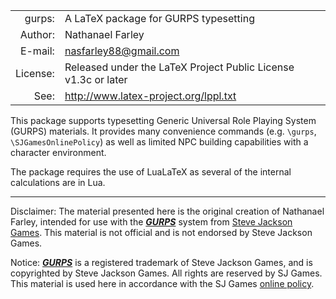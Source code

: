 |        |                                                                 |
|-------:|------------------------------------------------------------------
|  gurps:| A LaTeX package for GURPS typesetting                           |
| Author:| Nathanael Farley                                                |
| E-mail:| nasfarley88@gmail.com                                           |
|License:| Released under the LaTeX Project Public License v1.3c or later  |
|    See:| http://www.latex-project.org/lppl.txt                           |

This package supports typesetting Generic Universal Role Playing System (GURPS) materials. It provides many convenience commands (e.g. `\gurps`, `\SJGamesOnlinePolicy`) as well as limited NPC building capabilities with a character environment.

The package requires the use of LuaLaTeX as several of the internal calculations are in Lua. 

----

Disclaimer:
The material presented here is the original creation of Nathanael Farley, intended for use with the <a href="http://www.sjgames.com/gurps/"><b><i>GURPS</i></b></a> system from <a href="http://www.sjgames.com/">Steve Jackson Games</a>. This material is not official and is not endorsed by Steve Jackson Games.

Notice:
<a href="http://www.sjgames.com/gurps/"><b><i>GURPS</i></b></a> is a registered trademark of Steve Jackson Games, and is copyrighted by Steve Jackson Games. All rights are reserved by SJ Games. This material is used here in accordance with the SJ Games <a href="http://www.sjgames.com/general/online_policy.html">online policy</a>.
